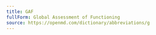 ```yaml
---
title: GAF
fullForm: Global Assessment of Functioning
source: https://openmd.com/dictionary/abbreviations/g
---
```

